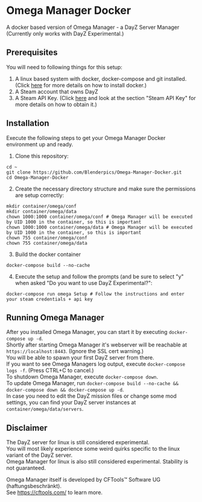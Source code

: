 ﻿# Omega Manager Docker
A docker based version of Omega Manager - a DayZ Server Manager  
(Currently only works with DayZ Experimental.)
## Prerequisites  
You will need to following things for this setup:
1. A linux based system with docker, docker-compose and git installed. (Click [here](https://docs.docker.com/get-docker/) for more details on how to install docker.)
2. A Steam account that owns DayZ
3. A Steam API Key. (Click [here](https://docs.cftools.cloud/omegamanager) and look at the section "Steam API Key" for more details on how to obtain it.)  
## Installation
Execute the following steps to get your Omega Manager Docker environment up and ready.
1. Clone this repository:  
```shell
cd ~
git clone https://github.com/Blenderpics/Omega-Manager-Docker.git
cd Omega-Manager-Docker
```  
2. Create the necessary directory structure and make sure the permissions are setup correctly:
```shell
mkdir container/omega/conf
mkdir container/omega/data
chown 1000:1000 container/omega/conf # Omega Manager will be executed by UID 1000 in the container, so this is important
chown 1000:1000 container/omega/data # Omega Manager will be executed by UID 1000 in the container, so this is important
chown 755 container/omega/conf
chown 755 container/omega/data
```  
3. Build the docker container  
```shell
docker-compose build --no-cache
```
4. Execute the setup and follow the prompts (and be sure to select "y" when asked "Do you want to use DayZ Experimental?":  
```shell
docker-compose run omega Setup # Follow the instructions and enter your steam credentials + api key
```  
## Running Omega Manager
After you installed Omega Manager, you can start it by executing `docker-compose up -d`.  
Shortly after starting Omega Manager it's webserver will be reachable at `https://localhost:8443`. (Ignore the SSL cert warning.)  
You will be able to spawn your first DayZ server from there.  
If you want to see Omega Managers log output, execute `docker-compose logs -f`. (Press CTRL+C to cancel.)  
To shutdown Omega Manager, execute `docker-compose down`.  
To update Omega Manager, run `docker-compose build --no-cache && docker-compose down && docker-compose up -d`.  
In case you need to edit the DayZ mission files or change some mod settings, you can find your DayZ server instances at `container/omega/data/servers`.
## Disclaimer
The DayZ server for linux is still considered experimental.  
You will most likely experience some weird quirks specific to the linux variant of the DayZ server.  
Omega Manager for linux is also still considered experimental. Stability is not guaranteed.  
  
Omega Manager itself is developed by CFTools™ Software UG (haftungsbeschränkt).  
See https://cftools.com/ to learn more.
